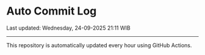 # Auto Commit Log

Last updated: Wednesday, 24-09-2025 21:11 WIB

---

This repository is automatically updated every hour using GitHub Actions.
